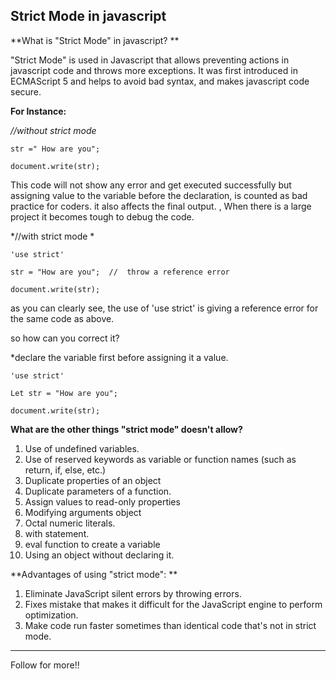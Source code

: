 ## Strict Mode in javascript

**What is "Strict Mode" in javascript?
**

"Strict Mode" is used in Javascript that allows preventing actions in javascript code and throws more exceptions. It was first introduced in ECMAScript 5 and helps to avoid bad syntax, and makes javascript code secure.

**For Instance:**

*//without strict mode*

```
str =" How are you";

document.write(str);
```

This code will not show any error and get executed successfully but assigning value to the variable before the declaration, is counted as bad practice for coders. it also affects the final output. , When there is a large project it becomes tough to debug the code.

*//with strict mode
*
```
'use strict'

str = "How are you";  //  throw a reference error

document.write(str);
```
as you can clearly see, the use of 'use strict' is giving a reference error for the same code as above.

so how can you correct it?

*declare the variable first before assigning it a value.

```
'use strict'

Let str = "How are you";

document.write(str);
```

**What are the other things "strict mode" doesn't allow?**

1. Use of undefined variables.
2. Use of reserved keywords as variable or function names (such as return, if, else, etc.)
3. Duplicate properties of an object
4. Duplicate parameters of a function.
5. Assign values to read-only properties
6. Modifying arguments object
7. Octal numeric literals.
8. with statement.
9. eval function to create a variable
10. Using an object without declaring it.

**Advantages of using "strict mode":
**
1. Eliminate JavaScript silent errors by throwing errors.
2. Fixes mistake that makes it difficult for the JavaScript engine to perform optimization.
4. Make code run faster sometimes than identical code that's not in strict mode.
**********
Follow for more!!
